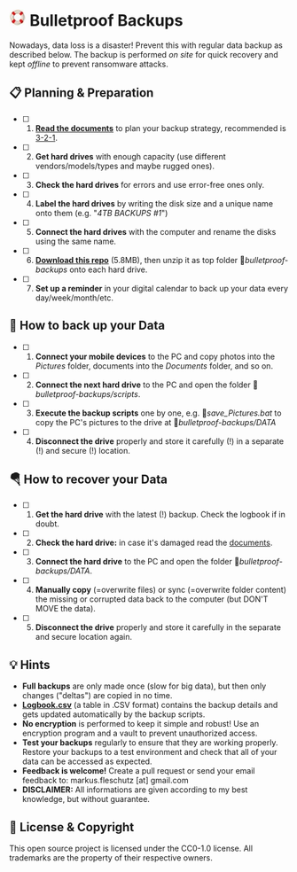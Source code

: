 ![image](docs/folder.jpg) Bulletproof Backups
========================================
Nowadays, data loss is a disaster! Prevent this with regular data backup as described below. The backup is performed *on site* for quick recovery and kept *offline* to prevent ransomware attacks.

📋 Planning & Preparation
--------------------------
- [ ] 1. **[Read the documents](docs/)** to plan your backup strategy, recommended is [3-2-1](docs/3-2-1_Backup_Strategy.md).
- [ ] 2. **Get hard drives** with enough capacity (use different vendors/models/types and maybe rugged ones).
- [ ] 3. **Check the hard drives** for errors and use error-free ones only.
- [ ] 4. **Label the hard drives** by writing the disk size and a unique name onto them (e.g. "*4TB BACKUPS #1*")
- [ ] 5. **Connect the hard drives** with the computer and rename the disks using the same name.
- [ ] 6. **[Download this repo](https://github.com/fleschutz/bulletproof-backups/archive/refs/tags/v0.2.zip)**  (5.8MB), then unzip it as top folder 📁*bulletproof-backups* onto each hard drive.
- [ ] 7. **Set up a reminder** in your digital calendar to back up your data every day/week/month/etc.

💾 How to back up your Data
----------------------------
- [ ] 1. **Connect your mobile devices** to the PC and copy photos into the *Pictures* folder, documents into the *Documents* folder, and so on.
- [ ] 2. **Connect the next hard drive** to the PC and open the folder 📁*bulletproof-backups/scripts*.
- [ ] 3. **Execute the backup scripts** one by one, e.g. 📄*save_Pictures.bat* to copy the PC's pictures to the drive at 📁*bulletproof-backups/DATA*
- [ ] 4. **Disconnect the drive** properly and store it carefully (!) in a separate (!) and secure (!) location.

🪂 How to recover your Data
---------------------------
- [ ] 1. **Get the hard drive** with the latest (!) backup. Check the logbook if in doubt.
- [ ] 2. **Check the hard drive:** in case it's damaged read the [documents](docs/).
- [ ] 3. **Connect the hard drive** to the PC and open the folder 📁*bulletproof-backups/DATA*.
- [ ] 4. **Manually copy** (=overwrite files) or sync (=overwrite folder content) the missing or corrupted data back to the computer (but DON'T MOVE the data).
- [ ] 5. **Disconnect the drive** properly and store it carefully in the separate and secure location again.

💡 Hints
--------
* **Full backups** are only made once (slow for big data), but then only changes ("deltas") are copied in no time.
* **[Logbook.csv](DATA/Logbook.csv)** (a table in .CSV format) contains the backup details and gets updated automatically by the backup scripts.
* **No encryption** is performed to keep it simple and robust! Use an encryption program and a vault to prevent unauthorized access.
* **Test your backups** regularly to ensure that they are working properly. Restore your backups to a test environment and check that all of your data can be accessed as expected.
* **Feedback is welcome!** Create a pull request or send your email feedback to: markus.fleschutz [at] gmail.com
* **DISCLAIMER:** All informations are given according to my best knowledge, but without guarantee.

🤝 License & Copyright
-----------------------
This open source project is licensed under the CC0-1.0 license. All trademarks are the property of their respective owners.

